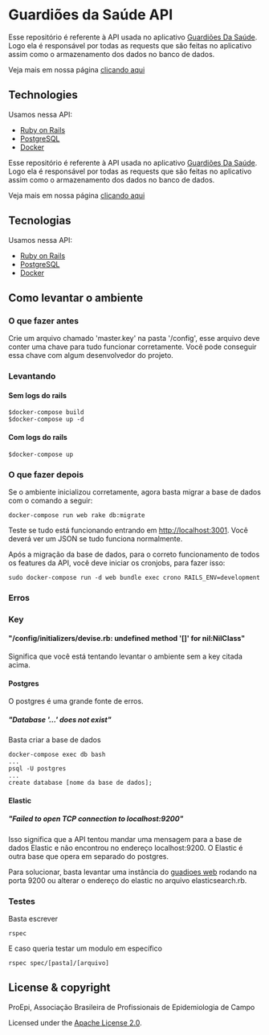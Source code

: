 # Guardiões da Saúde API

Esse repositório é referente à API usada no aplicativo [Guardiões Da Saúde](https://github.com/proepidesenvolvimento/guardioes-app). Logo ela é responsável por todas as requests que são feitas no aplicativo assim como o armazenamento dos dados no banco de dados.

Veja mais em nossa página [clicando aqui](https://proepidesenvolvimento.github.io/guardioes-api/)
## Technologies

Usamos nessa API:
- [Ruby on Rails](https://rubyonrails.org/)
- [PostgreSQL](https://www.postgresql.org/)
- [Docker](https://www.docker.com/)


Esse repositório é referente à API usada no aplicativo [Guardiões Da Saúde](https://github.com/proepidesenvolvimento/guardioes-app). Logo ela é responsável por todas as requests que são feitas no aplicativo assim como o armazenamento dos dados no banco de dados.

Veja mais em nossa página [clicando aqui](https://proepidesenvolvimento.github.io/guardioes-api/)

## Tecnologias

Usamos nessa API:
- [Ruby on Rails](https://rubyonrails.org/)
- [PostgreSQL](https://www.postgresql.org/)
- [Docker](https://www.docker.com/)

## Como levantar o ambiente

### O que fazer antes

Crie um arquivo chamado 'master.key' na pasta '/config', esse arquivo deve conter uma chave para tudo funcionar corretamente. Você pode conseguir essa chave com algum desenvolvedor do projeto.

### Levantando

#### Sem logs do rails
```
$docker-compose build 
$docker-compose up -d
```
#### Com logs do rails
```
$docker-compose up
```

### O que fazer depois

Se o ambiente inicializou corretamente, agora basta migrar a base de dados com o comando a seguir:

```
docker-compose run web rake db:migrate
```

Teste se tudo está funcionando entrando em [http://localhost:3001](http://localhost:3001]). Você deverá ver um JSON se tudo funciona normalmente.

Após a migração da base de dados, para o correto funcionamento de todos os features da API, você deve iniciar os cronjobs, para fazer isso:

```
sudo docker-compose run -d web bundle exec crono RAILS_ENV=development
```

### Erros

### Key

#### "/config/initializers/devise.rb: undefined method '[]' for nil:NilClass"

Significa que você está tentando levantar o ambiente sem a key citada acima.

#### Postgres

O postgres é uma grande fonte de erros.

##### "Database '...' does not exist"

Basta criar a base de dados

```
docker-compose exec db bash
...
psql -U postgres
...
create database [nome da base de dados];
```

#### Elastic

##### "Failed to open TCP connection to localhost:9200"

Isso significa que a API tentou mandar uma mensagem para a base de dados Elastic e não encontrou no endereço localhost:9200. O Elastic é outra base que opera em separado do postgres.

Para solucionar, basta levantar uma instância do [guadioes web](https://github.com/proepidesenvolvimento/guardioes-web/) rodando na porta 9200 ou alterar o endereço do elastic no arquivo elasticsearch.rb.

### Testes

Basta escrever

```
rspec
```

E caso queria testar um modulo em específico

```
rspec spec/[pasta]/[arquivo]
```

## License & copyright

ProEpi, Associação Brasileira de Profissionais de Epidemiologia de Campo

Licensed under the [Apache License 2.0](LICENSE.md).
